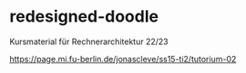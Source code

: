 # redesigned-doodle
Kursmaterial für Rechnerarchitektur 22/23

https://page.mi.fu-berlin.de/jonascleve/ss15-ti2/tutorium-02